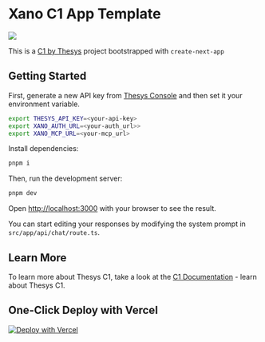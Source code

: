 # Xano C1 App Template

<img src="https://shawnimages.netlify.app/images/xanochat.png"><img/>


This is a [C1 by Thesys](https://thesys.dev) project bootstrapped with `create-next-app`

## Getting Started

First, generate a new API key from [Thesys Console](https://chat.thesys.dev/console/keys) and then set it your environment variable.

```bash
export THESYS_API_KEY=<your-api-key>
export XANO_AUTH_URL=<your-auth_url>>
export XANO_MCP_URL=<your-mcp_url>
```

Install dependencies:

```bash
pnpm i
```

Then, run the development server:

```bash
pnpm dev
```

Open [http://localhost:3000](http://localhost:3000) with your browser to see the result.

You can start editing your responses by modifying the system prompt in `src/app/api/chat/route.ts`.

## Learn More

To learn more about Thesys C1, take a look at the [C1 Documentation](https://docs.thesys.dev) - learn about Thesys C1.

## One-Click Deploy with Vercel

[![Deploy with Vercel](https://vercel.com/button)](https://vercel.com/new/clone?repository-url=https%3A%2F%2Fgithub.com%2FCharlesCreativeContent%2FXano-Thesys-MCP&env=THESYS_API_KEY&envDescription=Thesys+Generative+UI+API+key+can+be+found+in+the+Thesys+console&envLink=https%3A%2F%2Fchat.thesys.dev%2Fconsole%2Fkeys&env=+XANO_AUTH_KEY&env=+XANO_MCP_KEY&demo-title=C1+Generative+UI+API&demo-description=C1+Generative+UI+API+by+Thesys+is+designed+to+create+dynamic+and+intelligent+user+interfaces.+It+leverages+large+language+models+%28LLMs%29+to+generate+UI+components+in+real-time%2C+adapting+to+user+input+and+context.+Developers+can+integrate+C1+into+their+applications+to+enhance+user+engagement+with+visually+rich+and+responsive+interfaces.&demo-url=https%3A%2F%2Fchat.thesys.dev&demo-image=https%3A%2F%2Fgithub.com%2FCharlesCreativeContent%2FmyImages%2Fblob%2Fmain%2Fimages%2FC1Hero.png%3Fraw%3Dtrue&teamSlug=charlescreativecontents-projects)
